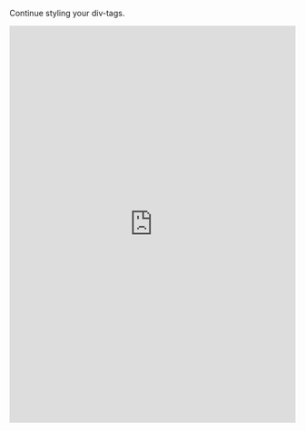 Continue styling your div-tags. 

<p><iframe title="CSS part 2" src="https://scrimba.com/c/cKdr9fP.embed" marginwidth="0" marginheight="0" width="100%" height="700" frameborder="0" scrolling="no"></iframe></p>
